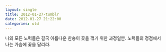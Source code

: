 ```yaml
---
layout: single
title: 2012-01-27-tumblr
date: 2012-01-27 21:22:00
categories: old
---
```

나의 모든 노력들은 결국 아름다운 한송이 꽃을 꺾기 위한 과정일뿐. 노력들의 정점에서 나는 가슴에 꽃을 달리라.

